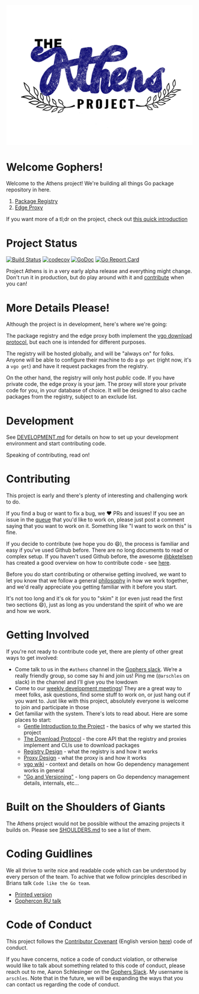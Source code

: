 ![Athens Banner](./docs/static/banner.png)

# Welcome Gophers!

Welcome to the Athens project! We're building all things Go package repository in here. 

1. [Package Registry](./REGISTRY.md)
2. [Edge Proxy](./PROXY.md)

If you want more of a tl;dr on the project, check out [this quick introduction](https://medium.com/@arschles/project-athens-c80606497ce1)

# Project Status

[![Build Status](https://travis-ci.org/gomods/athens.svg?branch=master)](https://travis-ci.org/gomods/athens)
[![codecov](https://codecov.io/gh/gomods/athens/branch/master/graph/badge.svg)](https://codecov.io/gh/gomods/athens)
[![GoDoc](https://godoc.org/github.com/gomods/athens?status.svg)](https://godoc.org/github.com/gomods/athens)
[![Go Report Card](https://goreportcard.com/badge/github.com/gomods/athens)](https://goreportcard.com/report/github.com/gomods/athens)              



Project Athens is in a very early alpha release and everything might change.
Don't run it in production, but do play around with it and [contribute](#contributing)
when you can!

# More Details Please!

Although the project is in development, here's where we're going:

The package registry and the edge proxy both implement the [vgo download protocol](https://medium.com/@arschles/project-athens-the-download-protocol-2b346926a818), but each one
is intended for different purposes.

The registry will be hosted globally, and will be "always on" for folks. Anyone will be able to 
configure their machine to do a `go get` (right now, it's a `vgo get`) and have it request
packages from the registry.

On the other hand, the registry will only host _public_ code. If you have private code, the
edge proxy is your jam. The proxy will store your private code for you, in your database
of choice. It will be designed to also cache packages from the registry, subject to
an exclude list.

# Development

See [DEVELOPMENT.md](./DEVELOPMENT.md) for details on how to set up your development environment
and start contributing code.

Speaking of contributing, read on!

# Contributing

This project is early and there's plenty of interesting and challenging work to do.

If you find a bug or want to fix a bug, we :heart: PRs and issues! If you see an issue
in the [queue](https://github.com/gomods/athens/issues) that you'd like to work on, please just post a comment saying that you want to work on it. Something like "I want to work on this" is fine.

If you decide to contribute (we hope you do :smile:), the process is familiar and easy if you've used Github before. There are no long documents to read or complex setup. If you haven't used Github before, the awesome [@bketelsen](https://github.com/bketelsen) has created a good overview on how to contribute code - see [here](https://www.youtube.com/watch?v=bgSDcTyysRc).

Before you do start contributing or otherwise getting involved, we want to let you know that we follow a general [philosophy](./PHILOSOPHY.md) in how we work together, and we'd really appreciate you getting familiar with it before you start.

It's not too long and it's ok for you to "skim" it (or even just read the first two sections :smile:), just as long as you understand the spirit of who we are and how we work.

# Getting Involved

If you're not ready to contribute code yet, there are plenty of other great ways to get involved:

- Come talk to us in the `#athens` channel in the [Gophers slack](http://gophers.slack.com/). We’re a really friendly group, so come say hi and join us! Ping me (`@arschles` on slack) in the channel and I’ll give you the lowdown
- Come to our [weekly development meetings](https://docs.google.com/document/d/1xpvgmR1Fq4iy1j975Tb4H_XjeXUQUOAvn0FximUzvIk/edit#)! They are a great way to meet folks, ask questions, find some stuff to work on, or just hang out if you want to. Just like with this project, absolutely everyone is welcome to join and participate in those
- Get familiar with the system. There's lots to read about. Here are some places to start:
    - [Gentle Introduction to the Project](https://medium.com/@arschles/project-athens-c80606497ce1) - the basics of why we started this project
    - [The Download Protocol](https://medium.com/@arschles/project-athens-the-download-protocol-2b346926a818) - the core API that the registry and proxies implement and CLIs use to download packages
    - [Registry Design](./REGISTRY.md) - what the registry is and how it works
    - [Proxy Design](./PROXY.md) - what the proxy is and how it works
    - [vgo wiki](https://github.com/golang/go/wiki/vgo) - context and details on how Go dependency management works in general
    - ["Go and Versioning"](https://research.swtch.com/vgo) - long papers on Go dependency management details, internals, etc...

# Built on the Shoulders of Giants

The Athens project would not be possible without the amazing projects it builds on. Please see 
[SHOULDERS.md](./SHOULDERS.md) to see a list of them.

# Coding Guidlines

We all thrive to write nice and readable code which can be understood by every person of the team. To achive that we follow principles described in Brians talk `Code like the Go team`.

- [Printed version]("https://learn-golang.com/en/goteam/")
- [Gophercon RU talk]("https://www.youtube.com/watch?v=MzTcsI6tn-0")

# Code of Conduct

This project follows the [Contributor Covenant](https://www.contributor-covenant.org/) (English version [here](https://www.contributor-covenant.org/version/1/4/code-of-conduct)) code of conduct.

If you have concerns, notice a code of conduct violation, or otherwise would like to talk about something
related to this code of conduct, please reach out to me, Aaron Schlesinger on the [Gophers Slack](https://gophers.slack.com/). My username is `arschles`. Note that in the future, we will be expanding the
ways that you can contact us regarding the code of conduct.
